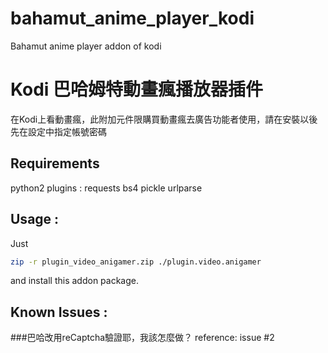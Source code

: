 # bahamut_anime_player_kodi
Bahamut anime player addon of kodi

# Kodi 巴哈姆特動畫瘋播放器插件
在Kodi上看動畫瘋，此附加元件限購買動畫瘋去廣告功能者使用，請在安裝以後先在設定中指定帳號密碼

## Requirements
python2 plugins :
  requests
  bs4
  pickle
  urlparse

## Usage :
Just
```bash
zip -r plugin_video_anigamer.zip ./plugin.video.anigamer
```
and install this addon package.

## Known Issues :
###巴哈改用reCaptcha驗證耶，我該怎麼做？
reference: issue #2

